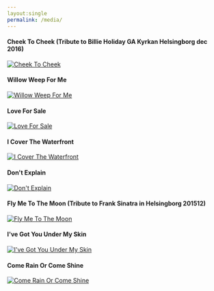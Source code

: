 ```yaml
---
layout:single
permalink: /media/
---
```


#### Cheek To Cheek (Tribute to Billie Holiday GA Kyrkan Helsingborg dec 2016)
[![Cheek To Cheek](http://img.youtube.com/vi/BqnJwBuJz0w/0.jpg)](https://youtu.be/BqnJwBuJz0w "Cheek To Cheek") 



#### Willow Weep For Me 
[![Willow Weep For Me](http://img.youtube.com/vi/JjiIvVANUbA/3.jpg)](https://youtu.be/JjiIvVANUbA "Willow Weep For Me") 


#### Love For Sale
[![Love For Sale](http://img.youtube.com/vi/K0wEcOOy5M8/3.jpg)](https://youtu.be/K0wEcOOy5M8 "Love For Sale") 

#### I Cover The Waterfront
[![I Cover The Waterfront](http://img.youtube.com/vi/Sh2a1eZThgc/3.jpg)](https://youtu.be/Sh2a1eZThgc "I Cover The Waterfront") 

#### Don't Explain
[![Don't Explain](http://img.youtube.com/vi/C4Hbr-Rxjxk/3.jpg)](https://youtu.be/C4Hbr-Rxjxk "Don't Explain") 




#### Fly Me To The Moon (Tribute to Frank Sinatra in Helsingborg 201512)
<!--with John Venkiah piano, Kristoffer Rostedt drums and Niklas Uhrberg clarinet/sax -->

[![Fly Me To The Moon](http://img.youtube.com/vi/zcx--mUSjOA/0.jpg)](https://youtu.be/zcx--mUSjOA "Fly Me To The Moon") 


#### I've Got You Under My Skin
[![I've Got You Under My Skin](http://img.youtube.com/vi/ViZsfDUgHsc/1.jpg)](https://youtu.be/ViZsfDUgHsc "I've Got You Under My Skin") 

#### Come Rain Or Come Shine
[![Come Rain Or Come Shine](http://img.youtube.com/vi/07MYVEop3Mo/1.jpg)](https://youtu.be/07MYVEop3Mo "Come Rain Or Come Shine") 

